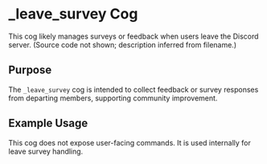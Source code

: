 # _leave_survey Cog

This cog likely manages surveys or feedback when users leave the Discord server. (Source code not shown; description inferred from filename.)

## Purpose

The `_leave_survey` cog is intended to collect feedback or survey responses from departing members, supporting community improvement.

## Example Usage

This cog does not expose user-facing commands. It is used internally for leave survey handling.
